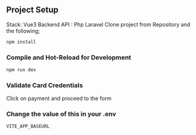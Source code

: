 
## Project Setup
Stack: Vue3 
Backend API : Php Laravel
Clone project from Repository and the following;

```sh
npm install
```

### Compile and Hot-Reload for Development

```sh
npm run dev
```

### Validate Card Credentials
 Click on payment and proceed to the form 


 ### Change the value of this in your .env

```sh
VITE_APP_BASEURL
```
